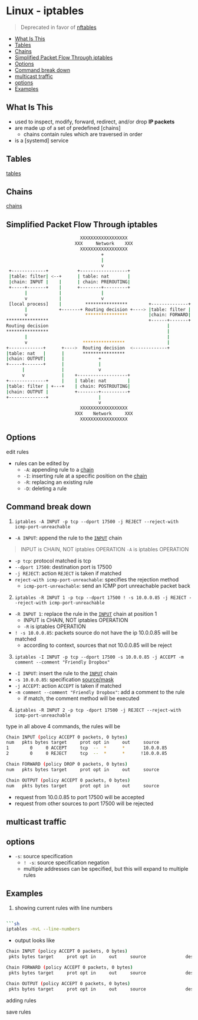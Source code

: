 # Linux - iptables

> Deprecated in favor of [nftables](linux-nftables.md)

* [What Is This](#what-is-this)
* [Tables](#tables)
* [Chains](#chains)
* [Simplified Packet Flow Through iptables](#simplified-packet-flow-through-iptables)
* [Options](#options)
* [Command break down](#command-break-down)
* [multicast traffic](#multicast-traffic)
* [options](#options-1)
* [Examples](#examples)

## What Is This

- used to inspect, modify, forward, redirect, and/or drop **IP packets**
- are made up of a set of predefined [chains]
  - chains contain rules which are traversed in order
- is a [systemd] service

## Tables

[tables](linux-iptables-tables.md)

## Chains

[chains](linux-iptables-chains.md)

## Simplified Packet Flow Through iptables

```sh
                            XXXXXXXXXXXXXXXXXX
                          XXX     Network    XXX
                            XXXXXXXXXXXXXXXXXX
                                    +
                                    |
                                    v
 +-------------+           +------------------+
 |table: filter| <--+      | table: nat       |
 |chain: INPUT |    |      | chain: PREROUTING|
 +-----+-------+    |      +--------+---------+
       |            |               |
       v            |               v
 [local process]    |         ****************        +--------------+
       |            +-------+ Routing decision +----> |table: filter |
       v                      ****************        |chain: FORWARD|
****************                                      +------+-------+
Routing decision                                             |
****************                                             |
       |                                                     |
       v                     ****************                |
+-------------+      +---->  Routing decision  <-------------+
|table: nat   |      |       ****************
|chain: OUTPUT|      |             +
+-----+-------+      |             |
      |              |             v
      v              |    +-------------------+
+--------------+     |    | table: nat        |
|table: filter | +---+    | chain: POSTROUTING|
|chain: OUTPUT |          +--------+----------+
+--------------+                   |
                                   v
                            XXXXXXXXXXXXXXXXXX
                          XXX    Network     XXX
                            XXXXXXXXXXXXXXXXXX
```

## Options

edit rules

- rules can be edited by
  - `-A`: appending rule to a [chain](#chains)
  - `-I`: inserting rule at a specific position on the [chain](#chains)
  - `-R`: replacing an existing rule
  - `-D`: deleting a rule

## Command break down

1. `iptables -A INPUT -p tcp --dport 17500 -j REJECT --reject-with icmp-port-unreachable`

- `-A INPUT`: append the rule to the [`INPUT`](linux-iptables-chains.md#input) chain

> INPUT is CHAIN, NOT iptables OPERATION
> `-A` is iptables OPERATION

- `-p tcp`: protocol matched is tcp
- `--dport 17500`: destination port is 17500
- `-j REJECT`: action `REJECT` is taken if matched
- `reject-with icmp-port-unreachable`: specifies the rejection method
  - `icmp-port-unreachable`: send an ICMP port unreachable packet back

2. `iptables -R INPUT 1 -p tcp --dport 17500 ! -s 10.0.0.85 -j REJECT --reject-with icmp-port-unreachable`

- `-R INPUT 1`: replace the rule in the [`INPUT`](linux-iptables-chains.md#input) chain at position 1
  - INPUT is CHAIN, NOT iptables OPERATION
  - `-R` is iptables OPERATION
- `! -s 10.0.0.85`: packets source do not have the ip 10.0.0.85 will be matched
  - according to context, sources that not 10.0.0.85 will be reject

3. `iptables -I INPUT -p tcp --dport 17500 -s 10.0.0.85 -j ACCEPT -m comment --comment "Friendly Dropbox"`

- `-I INPUT`: insert the rule to the [`INPUT`](linux-iptables-chains.md#input) chain
- `-s 10.0.0.85`: specification [source/mask](computer-network-ip-address.md)
- `-j ACCEPT`: action `ACCEPT` is taken if matched
- `-m comment --comment "Friendly Dropbox"`: add a comment to the rule
  - if match, the comment method will be executed

4. `iptables -R INPUT 2 -p tcp -dport 17500 -j REJECT --reject-with icmp-port-unreachable`

type in all above 4 commands, the rules will be

```sh
Chain INPUT (policy ACCEPT 0 packets, 0 bytes)
num   pkts bytes target     prot opt in     out     source               destination
1        0     0 ACCEPT     tcp  --  *      *       10.0.0.85            0.0.0.0/0            tcp dpt:17500 /* Friendly Dropbox */
2        0     0 REJECT     tcp  --  *      *      !10.0.0.85            0.0.0.0/0            tcp dpt:17500 reject-with icmp-port-unreachable

Chain FORWARD (policy DROP 0 packets, 0 bytes)
num   pkts bytes target     prot opt in     out     source               destination

Chain OUTPUT (policy ACCEPT 0 packets, 0 bytes)
num   pkts bytes target     prot opt in     out     source               destination
```

- request from 10.0.0.85 to port 17500 will be accepted
- request from other sources to port 17500 will be rejected

## multicast traffic

## options

- `-s`: source specification
  - `! -s`: source specification negation
  - multiple addresses can be specified, but this will expand to multiple rules

## Examples

1. showing current rules with line numbers

```sh

```sh
iptables -nvL --line-numbers
```

- output looks like

```sh
Chain INPUT (policy ACCEPT 0 packets, 0 bytes)
 pkts bytes target     prot opt in     out     source               destination

Chain FORWARD (policy ACCEPT 0 packets, 0 bytes)
 pkts bytes target     prot opt in     out     source               destination

Chain OUTPUT (policy ACCEPT 0 packets, 0 bytes)
 pkts bytes target     prot opt in     out     source               destination
```

adding rules

save rules